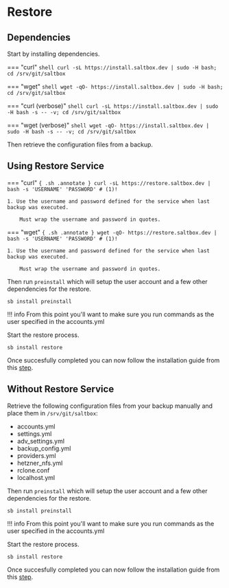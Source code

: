 # Restore

## Dependencies

Start by installing dependencies.

=== "curl"
    ``` shell
    curl -sL https://install.saltbox.dev | sudo -H bash; cd /srv/git/saltbox
    ```

=== "wget"
    ``` shell
    wget -qO- https://install.saltbox.dev | sudo -H bash; cd /srv/git/saltbox
    ```

=== "curl (verbose)"
    ``` shell
    curl -sL https://install.saltbox.dev | sudo -H bash -s -- -v; cd /srv/git/saltbox
    ```

=== "wget (verbose)"
    ``` shell
    wget -qO- https://install.saltbox.dev | sudo -H bash -s -- -v; cd /srv/git/saltbox
    ```

Then retrieve the configuration files from a backup.

## Using Restore Service

=== "curl"
    ``` { .sh .annotate }
    curl -sL https://restore.saltbox.dev | bash -s 'USERNAME' 'PASSWORD' # (1)!
    ```

    1. Use the username and password defined for the service when last backup was executed.

        Must wrap the username and password in quotes.

=== "wget"
    ``` { .sh .annotate }
    wget -qO- https://restore.saltbox.dev | bash -s 'USERNAME' 'PASSWORD' # (1)!
    ```

    1. Use the username and password defined for the service when last backup was executed.

        Must wrap the username and password in quotes.

Then run `preinstall` which will setup the user account and a few other dependencies for the restore.

``` shell
sb install preinstall
```

!!! info
    From this point you'll want to make sure you run commands as the user specified in the accounts.yml

Start the restore process.

``` shell
sb install restore
```

Once succesfully completed you can now follow the installation guide from this [step](../../saltbox/install/install.md#install-saltbox).

## Without Restore Service

Retrieve the following configuration files from your backup manually and place them in `/srv/git/saltbox`:

* accounts.yml
* settings.yml
* adv_settings.yml
* backup_config.yml
* providers.yml
* hetzner_nfs.yml
* rclone.conf
* localhost.yml

Then run `preinstall` which will setup the user account and a few other dependencies for the restore.

``` shell
sb install preinstall
```

!!! info
    From this point you'll want to make sure you run commands as the user specified in the accounts.yml

Start the restore process.

``` shell
sb install restore
```

Once succesfully completed you can now follow the installation guide from this [step](../../saltbox/install/install.md#install-saltbox).
